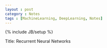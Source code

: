 ```yaml
---
layout : post
category : Notes
tags : [MachineLearning, DeepLearning, Notes]
---
```


{% include JB/setup %}

Title: Recurrent Neural Networks



